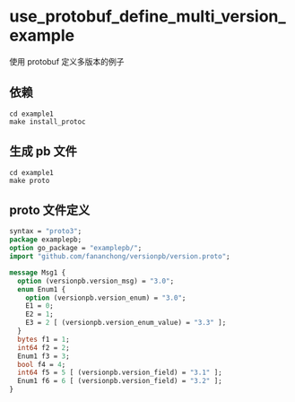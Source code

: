 # use_protobuf_define_multi_version_example
使用 protobuf 定义多版本的例子



## 依赖

```shell
cd example1
make install_protoc
```

## 生成 pb 文件

```shell
cd example1
make proto
```

## proto 文件定义

```protobuf
syntax = "proto3";
package examplepb;
option go_package = "examplepb/";
import "github.com/fananchong/versionpb/version.proto";

message Msg1 {
  option (versionpb.version_msg) = "3.0";
  enum Enum1 {
    option (versionpb.version_enum) = "3.0";
    E1 = 0;
    E2 = 1;
    E3 = 2 [ (versionpb.version_enum_value) = "3.3" ];
  }
  bytes f1 = 1;
  int64 f2 = 2;
  Enum1 f3 = 3;
  bool f4 = 4;
  int64 f5 = 5 [ (versionpb.version_field) = "3.1" ];
  Enum1 f6 = 6 [ (versionpb.version_field) = "3.2" ];
}
```
